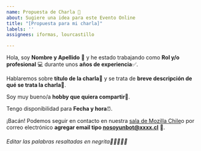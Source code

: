 ```yaml
---
name: Propuesta de Charla 🚀 
about: Sugiere una idea para este Evento Online
title: "[Propuesta para mi charla]"
labels: ''
assignees: iformas, lourcastillo

---
```

<!--
Las charlas propuestas pueden estar relacionadas de alguna forma a la misión de Mozilla y/o alguno de los proyectos que inició o mantiene, desde tecnologías y herramientas creadas y/o utilizadas hasta proyectos de la comunidad. Aunque los temas son abiertos.
--> 

Hola, soy **Nombre y Apellido** 👋 y he estado trabajando como **Rol y/o profesional** 💻 durante unos **años de experiencia**✅.

Hablaremos sobre **título de la charla**💬 y se trata de **breve descripción de qué se trata la charla**🤔.

Soy muy bueno/a **hobby que quiera compartir**🍻.

Tengo disponibilidad para **Fecha y hora**⏰.

¡Bacán! Podemos seguir en contacto en nuestra [sala de Mozilla Chile](https://matrix.to/#/!KsBOBSzPNPSDbQUycW:mozilla.org?via=mozilla.org&via=matrix.org)o por correo electrónico **agregar email tipo nosoyunbot@xxxx.cl** 🤖.

###### Editar las palabras resaltadas en negrita🎉🎉🎉🇨🇱
